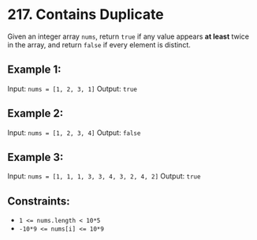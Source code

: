 # 217. Contains Duplicate

Given an integer array `nums`, return `true` if any value appears **at least** twice in the array, and return `false` if every element is distinct.

## Example 1:

Input: `nums = [1, 2, 3, 1]`
Output: `true`

## Example 2:

Input: `nums = [1, 2, 3, 4]`
Output: `false`

## Example 3:

Input: `nums = [1, 1, 1, 3, 3, 4, 3, 2, 4, 2]`
Output: `true`

## Constraints:

- `1 <= nums.length < 10*5`
- `-10*9 <= nums[i] <= 10*9`
